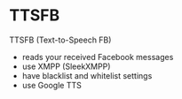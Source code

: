 TTSFB
=====

TTSFB (Text-to-Speech FB) 
* reads your received Facebook messages
* use XMPP (SleekXMPP)
* have blacklist and whitelist settings
* use Google TTS

